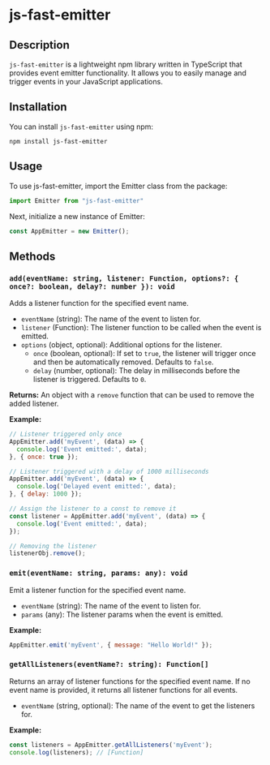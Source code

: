 # js-fast-emitter

## Description
`js-fast-emitter` is a lightweight npm library written in TypeScript that provides event emitter functionality. It allows you to easily manage and trigger events in your JavaScript applications.

## Installation
You can install `js-fast-emitter` using npm:

```shell
npm install js-fast-emitter

```

## Usage 

To use js-fast-emitter, import the Emitter class from the package:

```javascript
import Emitter from "js-fast-emitter"

```

Next, initialize a new instance of Emitter:

```javascript
const AppEmitter = new Emitter();
```

## Methods


### `add(eventName: string, listener: Function, options?: { once?: boolean, delay?: number }): void`
Adds a listener function for the specified event name.

- `eventName` (string): The name of the event to listen for.
- `listener` (Function): The listener function to be called when the event is emitted.
- `options` (object, optional): Additional options for the listener.
  - `once` (boolean, optional): If set to `true`, the listener will trigger once and then be automatically removed. Defaults to `false`.
  - `delay` (number, optional): The delay in milliseconds before the listener is triggered. Defaults to `0`.

**Returns:**
An object with a `remove` function that can be used to remove the added listener.

**Example:**

```javascript
// Listener triggered only once
AppEmitter.add('myEvent', (data) => {
  console.log('Event emitted:', data);
}, { once: true });

// Listener triggered with a delay of 1000 milliseconds
AppEmitter.add('myEvent', (data) => {
  console.log('Delayed event emitted:', data);
}, { delay: 1000 });

// Assign the listener to a const to remove it
const listener = AppEmitter.add('myEvent', (data) => {
  console.log('Event emitted:', data);
});

// Removing the listener
listenerObj.remove();

```

### `emit(eventName: string, params: any): void`
Emit a listener function for the specified event name.

- `eventName` (string): The name of the event to listen for.
- `params` (any): The listener params when the event is emitted.

**Example:**

```javascript
AppEmitter.emit('myEvent', { message: "Hello World!" });

```

### `getAllListeners(eventName?: string): Function[]`
Returns an array of listener functions for the specified event name. If no event name is provided, it returns all listener functions for all events.

- `eventName` (string, optional): The name of the event to get the listeners for.

**Example:**

```javascript
const listeners = AppEmitter.getAllListeners('myEvent');
console.log(listeners); // [Function]
```


